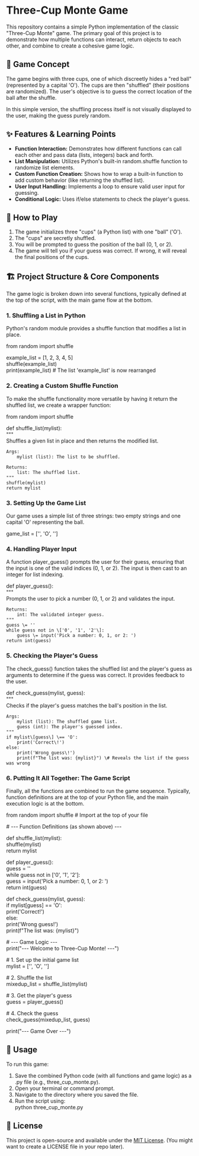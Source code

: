 # **Three-Cup Monte Game**

This repository contains a simple Python implementation of the classic "Three-Cup Monte" game. The primary goal of this project is to demonstrate how multiple functions can interact, return objects to each other, and combine to create a cohesive game logic.

## **🎯 Game Concept**

The game begins with three cups, one of which discreetly hides a "red ball" (represented by a capital 'O'). The cups are then "shuffled" (their positions are randomized). The user's objective is to guess the correct location of the ball after the shuffle.

In this simple version, the shuffling process itself is not visually displayed to the user, making the guess purely random.

## **✨ Features & Learning Points**

* **Function Interaction:** Demonstrates how different functions can call each other and pass data (lists, integers) back and forth.  
* **List Manipulation:** Utilizes Python's built-in random.shuffle function to randomize list elements.  
* **Custom Function Creation:** Shows how to wrap a built-in function to add custom behavior (like returning the shuffled list).  
* **User Input Handling:** Implements a loop to ensure valid user input for guessing.  
* **Conditional Logic:** Uses if/else statements to check the player's guess.

## **🎲 How to Play**

1. The game initializes three "cups" (a Python list) with one "ball" ('O').  
2. The "cups" are secretly shuffled.  
3. You will be prompted to guess the position of the ball (0, 1, or 2).  
4. The game will tell you if your guess was correct. If wrong, it will reveal the final positions of the cups.

## **🏗️ Project Structure & Core Components**

The game logic is broken down into several functions, typically defined at the top of the script, with the main game flow at the bottom.

### **1\. Shuffling a List in Python**

Python's random module provides a shuffle function that modifies a list in place.

from random import shuffle

example\_list \= \[1, 2, 3, 4, 5\]  
shuffle(example\_list)  
print(example\_list) \# The list 'example\_list' is now rearranged

### **2\. Creating a Custom Shuffle Function**

To make the shuffle functionality more versatile by having it return the shuffled list, we create a wrapper function:

from random import shuffle

def shuffle\_list(mylist):  
    """  
    Shuffles a given list in place and then returns the modified list.

    Args:  
        mylist (list): The list to be shuffled.

    Returns:  
        list: The shuffled list.  
    """  
    shuffle(mylist)  
    return mylist

### **3\. Setting Up the Game List**

Our game uses a simple list of three strings: two empty strings and one capital 'O' representing the ball.

game\_list \= \['', 'O', ''\]

### **4\. Handling Player Input**

A function player\_guess() prompts the user for their guess, ensuring that the input is one of the valid indices (0, 1, or 2). The input is then cast to an integer for list indexing.

def player\_guess():  
    """  
    Prompts the user to pick a number (0, 1, or 2\) and validates the input.

    Returns:  
        int: The validated integer guess.  
    """  
    guess \= ''  
    while guess not in \['0', '1', '2'\]:  
        guess \= input('Pick a number: 0, 1, or 2: ')  
    return int(guess)

### **5\. Checking the Player's Guess**

The check\_guess() function takes the shuffled list and the player's guess as arguments to determine if the guess was correct. It provides feedback to the user.

def check\_guess(mylist, guess):  
    """  
    Checks if the player's guess matches the ball's position in the list.

    Args:  
        mylist (list): The shuffled game list.  
        guess (int): The player's guessed index.  
    """  
    if mylist\[guess\] \== 'O':  
        print('Correct\!')  
    else:  
        print('Wrong guess\!')  
        print(f"The list was: {mylist}") \# Reveals the list if the guess was wrong

### **6\. Putting It All Together: The Game Script**

Finally, all the functions are combined to run the game sequence. Typically, function definitions are at the top of your Python file, and the main execution logic is at the bottom.

from random import shuffle \# Import at the top of your file

\# \--- Function Definitions (as shown above) \---

def shuffle\_list(mylist):  
    shuffle(mylist)  
    return mylist

def player\_guess():  
    guess \= ''  
    while guess not in \['0', '1', '2'\]:  
        guess \= input('Pick a number: 0, 1, or 2: ')  
    return int(guess)

def check\_guess(mylist, guess):  
    if mylist\[guess\] \== 'O':  
        print('Correct\!')  
    else:  
        print('Wrong guess\!')  
        print(f"The list was: {mylist}")

\# \--- Game Logic \---  
print("--- Welcome to Three-Cup Monte\! \---")

\# 1\. Set up the initial game list  
mylist \= \['', 'O', ''\]

\# 2\. Shuffle the list  
mixedup\_list \= shuffle\_list(mylist)

\# 3\. Get the player's guess  
guess \= player\_guess()

\# 4\. Check the guess  
check\_guess(mixedup\_list, guess)

print("--- Game Over \---")

## **🚀 Usage**

To run this game:

1. Save the combined Python code (with all functions and game logic) as a .py file (e.g., three\_cup\_monte.py).  
2. Open your terminal or command prompt.  
3. Navigate to the directory where you saved the file.  
4. Run the script using:  
   python three\_cup\_monte.py

## **📄 License**

This project is open-source and available under the [MIT License](https://opensource.org/licenses/MIT). (You might want to create a LICENSE file in your repo later).